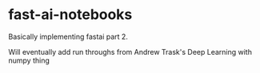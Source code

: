 # fast-ai-notebooks
Basically implementing fastai part 2. 

Will eventually add run throughs from Andrew Trask's Deep Learning with numpy thing
